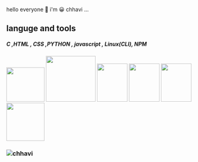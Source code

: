 hello everyone 👋 i'm &#128512; chhavi ...


<!--**chhavi48/chhavi48** is a ✨ _special_ ✨ repository because its `README.md` (this file) appears on your GitHub profile.

Here are some ideas to get you started:-->
<h2>languge and tools</h2>
<h5>C ,HTML , CSS ,PYTHON , javascript , Linux(CLI), NPM</h5>
<div>
<img src="https://thumbs.dreamstime.com/b/vector-logo-letter-c-glitch-distortion-diagonal-modern-vector-logo-letter-c-c-letter-design-vector-126107818.jpg" height="90px" width="100px"/>
<img src="https://upload.wikimedia.org/wikipedia/commons/thumb/1/10/CSS3_and_HTML5_logos_and_wordmarks.svg/2560px-CSS3_and_HTML5_logos_and_wordmarks.svg.png" height="120px" width="130px"/>
<img src="https://i.pinimg.com/736x/4d/13/d5/4d13d55d6d0b38b7a4e85fcf97ff6279.jpg" height="100px" width="80px"/>
  <img src="https://store-images.s-microsoft.com/image/apps.45991.14451170867457452.5130caab-3678-4c57-a404-316d66b8950e.02f1392d-5afb-4213-94a0-66877e59fce0?mode=scale&q=90&h=300&w=300" height="100px" width="80px"/>
  <img src="https://encrypted-tbn0.gstatic.com/images?q=tbn:ANd9GcQKX5qY-GeZwBiFFuagdnZ7ajHBVVXuMF4r8BDy3-qLuA-nk1Pm2A9z5WfdpaLBVCMQv8Y&usqp=CAU" height="100px" width="80px"/>
    <img src="https://notifystatus.io/images/parent/npmjs.png" height="100px" width="100px"/>
</div>
<!-- Skip to content
Search or jump to…
Pull requests
Issues
Marketplace
Explore
 
@chhavi48 
MeeraMendhe
/
MeeraMendhe
Public
Code
Issues
Pull requests -->
<!-- Actions
Projects
Wiki
Security
Insights
MeeraMendhe/README.md
@MeeraMendhe
MeeraMendhe Update README.md
Latest commit 8253098 on Jul 21, 2021
 History
 1 contributor
65 lines (44 sloc)  3.26 KB
   
### Hi there 👋
**Glad To See You Here!** ✨ -->


<!-- 🌱 What do I do?

✔️ Though I hold Master's degree in Engineering in Electronics, I aspire to work as a programmer.

✔️I'm a fast learner looking for interesting career opportunities in Web as a full-stack developer.
- Hi, I am Full Stack Web Developer skilled in React, Javascript, Material-UI, CSS, HTML,Express js , Node.js, MongoDB and Data Structures and Algorithm.

- Currently looking for opportunities as a MERN Stack developer to help me learn and grow as a web developer -->


<h3 align="left"> <img src="https://komarev.com/ghpvc/?username=chhavi48" alt="chhavi" /> </h3>



